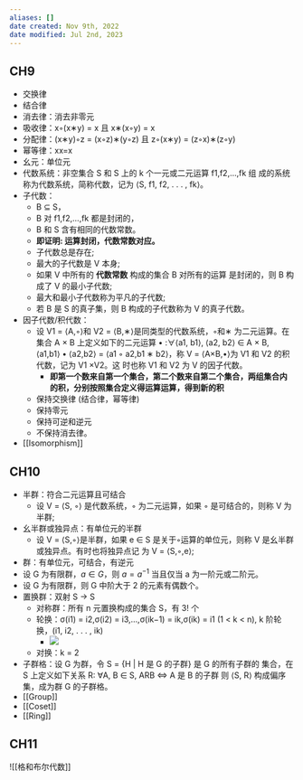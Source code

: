 ```yaml
---
aliases: []
date created: Nov 9th, 2022
date modified: Jul 2nd, 2023
---
```


## CH9
- 交换律
- 结合律
- 消去律：消去非零元
- 吸收律：x◦(x∗y) = x 且 x∗(x◦y) = x
- 分配律：(x∗y)◦z = (x◦z)∗(y◦z) 且 z◦(x∗y) = (z◦x)∗(z◦y)
- 幂等律：xx=x
- 幺元：单位元
- 代数系统：非空集合 S 和 S 上的 k 个一元或二元运算 f1,f2,...,fk 组 成的系统称为代数系统，简称代数，记为 ⟨S, f1, f2, . . . , fk⟩。
- 子代数：
	- B ⊆ S，
	- B 对 f1,f2,...,fk 都是封闭的，
	- B 和 S 含有相同的代数常数。
	- **即证明: 运算封闭，代数常数对应。**
	- 子代数总是存在;
	- 最大的子代数是 V 本身;
	- 如果 V 中所有的 **代数常数** 构成的集合 B 对所有的运算 是封闭的，则 B 构成了 V 的最小子代数;
	- 最大和最小子代数称为平凡的子代数;
	- 若 B 是 S 的真子集，则 B 构成的子代数称为 V 的真子代数。
- 因子代数/积代数：
	- 设 V1 = ⟨A,◦⟩和 V2 = ⟨B,∗⟩是同类型的代数系统，◦和∗ 为二元运算。在集合 A × B 上定义如下的二元运算 • :∀⟨a1, b1⟩, ⟨a2, b2⟩ ∈ A × B, ⟨a1,b1⟩ • ⟨a2,b2⟩ = ⟨a1 ◦ a2,b1 ∗ b2⟩，称 V = ⟨A×B,•⟩为 V1 和 V2 的积代数，记为 V1 ×V2。这 时也称 V1 和 V2 为 V 的因子代数。
		- **即第一个数来自第一个集合，第二个数来自第二个集合，两组集合内的积，分别按照集合定义得运算运算，得到新的积**
	- 保持交换律 (结合律，幂等律)
	- 保持零元
	- 保持可逆和逆元
	- 不保持消去律。
- [[Isomorphism]]

## CH10
- 半群：符合二元运算且可结合
	- 设 V = ⟨S, ◦⟩ 是代数系统，◦ 为二元运算，如果 ◦ 是可结合的，则称 V 为半群;
- 幺半群或独异点：有单位元的半群
	- 设 V = ⟨S,◦⟩是半群，如果 e ∈ S 是关于◦运算的单位元，则称 V 是幺半群或独异点。有时也将独异点记 为 V = ⟨S,◦,e⟩;
- 群：有单位元，可结合，有逆元
- 设 G 为有限群，$a \in G$，则 $a=a^{-1}$ 当且仅当 a 为一阶元或二阶元。
- 设 G 为有限群，则 G 中阶大于 2 的元素有偶数个。
- 置换群：双射 S -> S
	- 对称群：所有 n 元置换构成的集合 S，有 3! 个
	- 轮换：σ(i1) = i2,σ(i2) = i3,...,σ(ik−1) = ik,σ(ik) = i1 (1 < k < n), k 阶轮换，(i1, i2, . . . , ik)
		- ![](https://img.ynchen.me/2022/12/ffdcfe20e25973d8aab070fdea190284.webp)
	- 对换：k = 2
- 子群格：设 G 为群，令 S = {H | H 是 G 的子群} 是 G 的所有子群的 集合，在 S 上定义如下关系 R: ∀A, B ∈ S, ARB ⇔ A 是 B 的子群 则 ⟨S, R⟩ 构成偏序集，成为群 G 的子群格。
- [[Group]]
- [[Coset]]
- [[Ring]]

## CH11
![[格和布尔代数]]
